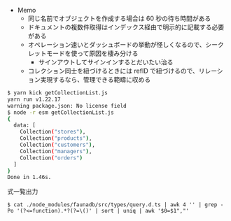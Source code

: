 - Memo
  - 同じ名前でオブジェクトを作成する場合は 60 秒の待ち時間がある
  - ドキュメントの複数件取得はインデックス経由で明示的に記載する必要がある
  - オペレーション速いとダッシュボードの挙動が怪しくなるので、シークレットモードを使って原因を棲み分ける
    - サインアウトしてサインインするとだいたい治る
  - コレクション同士を紐づけるときには refID で紐づけるので、リレーション実現するなら、管理できる範疇に収める

```bash
$ yarn kick getCollectionList.js
yarn run v1.22.17
warning package.json: No license field
$ node -r esm getCollectionList.js
{
  data: [
    Collection("stores"),
    Collection("products"),
    Collection("customers"),
    Collection("managers"),
    Collection("orders")
  ]
}
Done in 1.46s.
```

式一覧出力
```
$ cat ./node_modules/faunadb/src/types/query.d.ts | awk 4 '' | grep -Po '(?<=function).*?(?=\()' | sort | uniq | awk '$0=$1","'
```